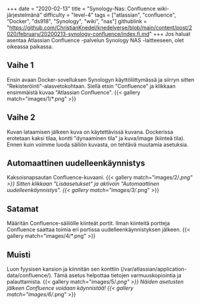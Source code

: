 +++
date = "2020-02-13"
title = "Synology-Nas: Confluence wiki-järjestelmänä"
difficulty = "level-4"
tags = ["atlassian", "confluence", "Docker", "ds918", "Synology", "wiki", "nas"]
githublink = "https://github.com/ChristianKnedel/knedelverse/blob/main/content/post/2020/february/20200213-synology-confluence/index.fi.md"
+++
Jos haluat asentaa Atlassian Confluence -palvelun Synology NAS -laitteeseen, olet oikeassa paikassa.
## Vaihe 1
Ensin avaan Docker-sovelluksen Synologyn käyttöliittymässä ja siirryn sitten "Rekisteröinti"-alasvetokohtaan. Siellä etsin "Confluence" ja klikkaan ensimmäistä kuvaa "Atlassian Confluence".
{{< gallery match="images/1/*.png" >}}

## Vaihe 2
Kuvan lataamisen jälkeen kuva on käytettävissä kuvana. Dockerissa erotetaan kaksi tilaa, kontti "dynaaminen tila" ja kuva/image (kiinteä tila). Ennen kuin voimme luoda säiliön kuvasta, on tehtävä muutamia asetuksia.
## Automaattinen uudelleenkäynnistys
Kaksoisnapsautan Confluence-kuvaani.
{{< gallery match="images/2/*.png" >}}
Sitten klikkaan "Lisäasetukset" ja aktivoin "Automaattinen uudelleenkäynnistys".
{{< gallery match="images/3/*.png" >}}

## Satamat
Määritän Confluence-säiliölle kiinteät portit. Ilman kiinteitä portteja Confluence saattaa toimia eri portissa uudelleenkäynnistyksen jälkeen.
{{< gallery match="images/4/*.png" >}}

## Muisti
Luon fyysisen kansion ja kiinnitän sen konttiin (/var/atlassian/application-data/confluence/). Tämä asetus helpottaa tietojen varmuuskopiointia ja palauttamista.
{{< gallery match="images/5/*.png" >}}
Näiden asetusten jälkeen Confluence voidaan käynnistää!
{{< gallery match="images/6/*.png" >}}